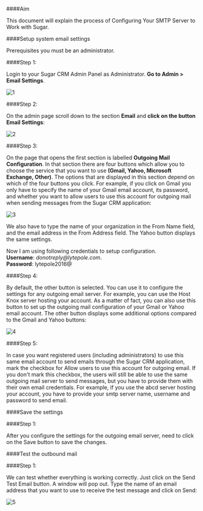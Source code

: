 ####Aim
 
This document will explain the process of Configuring Your SMTP Server to Work with Sugar.
  

####Setup system email settings
 
Prerequisites you must be an administrator.

####Step 1: 

Login to your Sugar CRM Admin Panel as Administrator. **Go to Admin > Email Settings**.


![1](https://cloud.githubusercontent.com/assets/17013436/22036975/6a00e272-dd1b-11e6-8abb-a46562326605.PNG)

####Step 2: 

On the admin page scroll down to the section **Email** and **click on the button Email Settings**:



![2](https://cloud.githubusercontent.com/assets/17013436/22037010/a0fcb008-dd1b-11e6-8788-05b7f05748e4.PNG)

####Step 3: 

On the page that opens the first section is labelled **Outgoing Mail Configuration**. In that section there are four buttons which allow you to choose the service that you want to use **(Gmail, Yahoo, Microsoft Exchange, Other)**. The options that are displayed in this section depend on which of the four buttons you click. For example, if you click on Gmail you only have to specify the name of your Gmail email account, its password, and whether you want to allow users to use this account for outgoing mail when sending messages from the Sugar CRM application:


![3](https://cloud.githubusercontent.com/assets/17013436/22037050/bf0418fc-dd1b-11e6-8e10-d0002ed324d6.PNG)

We also have to type the name of your organization in the From Name field, and the email address in the From Address field. The Yahoo button displays the same settings.

Now I am using following credentials to setup configuration.<br />
**Username**: _donotreply@lytepole.com_.<br />
**Password**: lytepole2016@<br />

####Step 4:

By default, the other button is selected. You can use it to configure the settings for any outgoing email server. For example, you can use the Host Knox server hosting your account. As a matter of fact, you can also use this button to set up the outgoing mail configuration of your Gmail or Yahoo email account. The other button displays some additional options compared to the Gmail and Yahoo buttons:


![4](https://cloud.githubusercontent.com/assets/17013436/22037078/df7a03ee-dd1b-11e6-8289-9dd5dff43c78.PNG)

####Step 5: 

In case you want registered users (including administrators) to use this same email account to send emails through the Sugar CRM application, mark the checkbox for Allow users to use this account for outgoing email. If you don't mark this checkbox, the users will still be able to use the same outgoing mail server to send messages, but you have to provide them with their own email credentials.
For example, if you use the abcd server hosting your account, you have to provide your smtp server name, username and password to send email.


####Save the settings
 
####Step 1: 

After you configure the settings for the outgoing email server, need to click on the Save button to save the changes.
 
####Test the outbound mail
 
####Step 1:  

We can test whether everything is working correctly. Just click on the Send Test Email button. A window will pop out. Type the name of an email address that you want to use to receive the test message and click on Send:

![5](https://cloud.githubusercontent.com/assets/17013436/22037116/024e7396-dd1c-11e6-88c9-5f66ef02239d.PNG)
